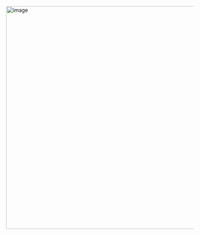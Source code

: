 
<img width="1671" height="596" alt="image" src="https://github.com/user-attachments/assets/c93c60a0-15f3-4df9-ad9d-2db6f0aa372a" />

